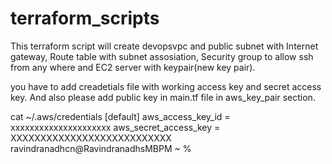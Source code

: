 # terraform_scripts
This terraform script will create devopsvpc and public subnet with Internet gateway, Route table with subnet assosiation, Security group to allow ssh from any where and EC2 server with keypair(new key pair).


you have to add creadetials file with working access key and secret access key.
And also please add public key in main.tf file in aws_key_pair section.

cat ~/.aws/credentials 
[default]
aws_access_key_id = xxxxxxxxxxxxxxxxxxxxx
aws_secret_access_key = XXXXXXXXXXXXXXXXXXXXXXXXXXX
ravindranadhcn@RavindranadhsMBPM ~ % 


 
